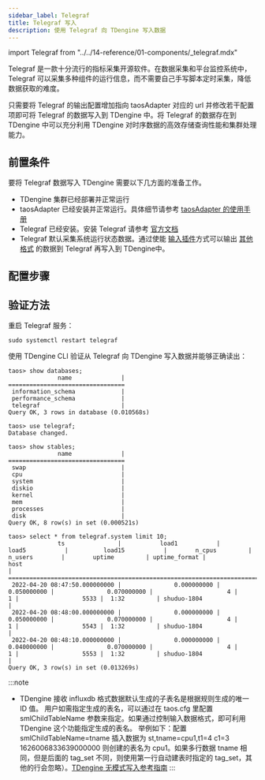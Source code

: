 ```yaml
---
sidebar_label: Telegraf
title: Telegraf 写入
description: 使用 Telegraf 向 TDengine 写入数据
---
```


import Telegraf from "../../14-reference/01-components/_telegraf.mdx"

Telegraf 是一款十分流行的指标采集开源软件。在数据采集和平台监控系统中，Telegraf 可以采集多种组件的运行信息，而不需要自己手写脚本定时采集，降低数据获取的难度。

只需要将 Telegraf 的输出配置增加指向 taosAdapter 对应的 url 并修改若干配置项即可将 Telegraf 的数据写入到 TDengine 中。将 Telegraf 的数据存在到 TDengine 中可以充分利用 TDengine 对时序数据的高效存储查询性能和集群处理能力。

## 前置条件

要将 Telegraf 数据写入 TDengine 需要以下几方面的准备工作。
- TDengine 集群已经部署并正常运行
- taosAdapter 已经安装并正常运行。具体细节请参考 [taosAdapter 的使用手册](../../../reference/components/taosadapter)
- Telegraf 已经安装。安装 Telegraf 请参考 [官方文档](https://docs.influxdata.com/telegraf/v1.22/install/)
- Telegraf 默认采集系统运行状态数据。通过使能 [输入插件](https://docs.influxdata.com/telegraf/v1.22/plugins/)方式可以输出 [其他格式](https://docs.influxdata.com/telegraf/v1.24/data_formats/input/) 的数据到 Telegraf 再写入到 TDengine中。

## 配置步骤
<Telegraf />

## 验证方法

重启 Telegraf 服务：

```
sudo systemctl restart telegraf
```

使用 TDengine CLI 验证从 Telegraf 向 TDengine 写入数据并能够正确读出：

```
taos> show databases;
              name              |
=================================
 information_schema             |
 performance_schema             |
 telegraf                       |
Query OK, 3 rows in database (0.010568s)

taos> use telegraf;
Database changed.

taos> show stables;
              name              |
=================================
 swap                           |
 cpu                            |
 system                         |
 diskio                         |
 kernel                         |
 mem                            |
 processes                      |
 disk                           |
Query OK, 8 row(s) in set (0.000521s)

taos> select * from telegraf.system limit 10;
              ts               |           load1           |           load5           |          load15           |        n_cpus         |        n_users        |        uptime         | uptime_format |              host
|
=============================================================================================================================================================================================================================================
 2022-04-20 08:47:50.000000000 |               0.000000000 |               0.050000000 |               0.070000000 |                     4 |                     1 |                  5533 |  1:32         | shuduo-1804
|
 2022-04-20 08:48:00.000000000 |               0.000000000 |               0.050000000 |               0.070000000 |                     4 |                     1 |                  5543 |  1:32         | shuduo-1804
|
 2022-04-20 08:48:10.000000000 |               0.000000000 |               0.040000000 |               0.070000000 |                     4 |                     1 |                  5553 |  1:32         | shuduo-1804
|
Query OK, 3 row(s) in set (0.013269s)
```

:::note

- TDengine 接收 influxdb 格式数据默认生成的子表名是根据规则生成的唯一 ID 值。
用户如需指定生成的表名，可以通过在 taos.cfg 里配置 smlChildTableName 参数来指定。如果通过控制输入数据格式，即可利用 TDengine 这个功能指定生成的表名。
举例如下：配置 smlChildTableName=tname 插入数据为 st,tname=cpu1,t1=4 c1=3 1626006833639000000 则创建的表名为 cpu1。如果多行数据 tname 相同，但是后面的 tag_set 不同，则使用第一行自动建表时指定的 tag_set，其他的行会忽略）。[TDengine 无模式写入参考指南](../../../develop/schemaless)
:::

